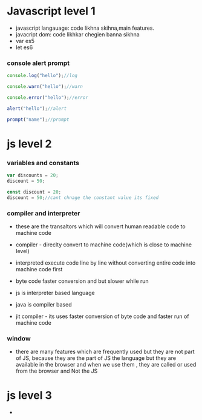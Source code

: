 # Javascript  level 1

- javascript langauage:  code likhna skihna,main features.
- javacript dom: code likhkar chegien banna sikhna 
- var es5
- let es6

### console alert prompt

```js
console.log("hello");//log

console.warn("hello");//warn

console.error("hello");//error

alert("hello");//alert

prompt("name");//prompt
```
# js level 2
### variables and constants
```js
var discounts = 20;
discount = 50;

const discount = 20;
discount = 50;//cant chnage the constant value its fixed 
```

### compiler and interpreter

- these are the transaltors which will convert human readable code  to machine code

- compiler - direclty convert to  machine code(which is close to machine level)
- interpreted execute code line by line without converting entire code into machine code first
- byte code faster conversion and but slower while run
- js is interpreter based language
- java is compiler based
- jit compiler - its uses faster conversion of  byte code and faster run of machine code 

### window
- there are many features which are frequently used but they are not part of JS, because they are the part of JS the language but they are available in the browser and when we use them , they are called or used from the browser and Not the JS

# js level 3

- 